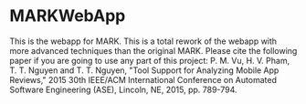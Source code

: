 # MARKWebApp
This is the webapp for MARK. This is a total rework of the webapp with more advanced techniques than the original MARK. 
Please cite the following paper if you are going to use any part of this project:
P. M. Vu, H. V. Pham, T. T. Nguyen and T. T. Nguyen, "Tool Support for Analyzing Mobile App Reviews," 2015 30th IEEE/ACM International Conference on Automated Software Engineering (ASE), Lincoln, NE, 2015, pp. 789-794.
